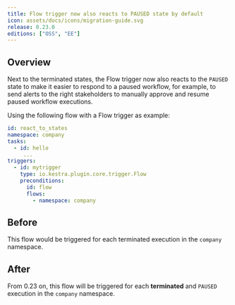 ```yaml
---
title: Flow trigger now also reacts to PAUSED state by default
icon: assets/docs/icons/migration-guide.svg
release: 0.23.0
editions: ["OSS", "EE"]
---
```


## Overview

Next to the terminated states, the Flow trigger now also reacts to the `PAUSED` state to make it easier to respond to a paused workflow, for example, to send alerts to the right stakeholders to manually approve and resume paused workflow executions.

Using the following flow with a Flow trigger as example:

```yaml
id: react_to_states
namespace: company
tasks:
  - id: hello
     ...
triggers:
  - id: mytrigger
    type: io.kestra.plugin.core.trigger.Flow
    preconditions:
      id: flow
      flows:
        - namespace: company
```

## Before

This flow would be triggered for each terminated execution in the `company` namespace.

## After

From 0.23 on, this flow will be triggered for each **terminated** and `PAUSED` execution in the `company` namespace.

